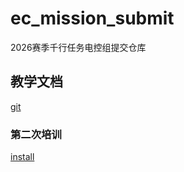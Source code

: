 # ec_mission_submit
2026赛季千行任务电控组提交仓库

## 教学文档
[git](https://github.com/SCNU-PIONEER-LEARNER/ec_mission_submit/blob/master/git.md)


### 第二次培训
[install](https://github.com/SCNU-PIONEER-LEARNER/ec_mission_submit/blob/master/install.md)



